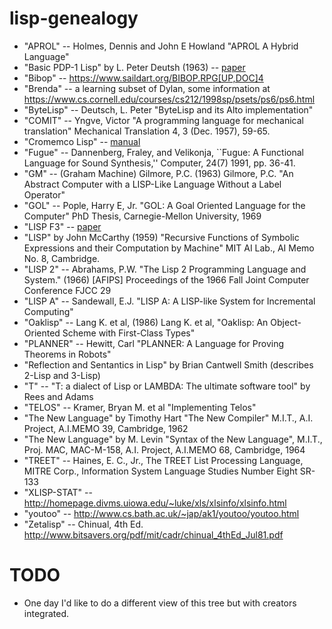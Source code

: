 # lisp-genealogy

* "APROL" -- Holmes, Dennis and John E Howland "APROL A Hybrid Language"
* "Basic PDP-1 Lisp" by L. Peter Deutsh (1963) -- [paper](http://s3data.computerhistory.org/pdp-1/DEC.pdp_1.1964.102650371.pdf)
* "Bibop" -- <https://www.saildart.org/BIBOP.RPG[UP,DOC]4>
* "Brenda" -- a learning subset of Dylan, some information at https://www.cs.cornell.edu/courses/cs212/1998sp/psets/ps6/ps6.html
* "ByteLisp" -- Deutsch, L. Peter "ByteLisp and its Alto implementation"
* "COMIT" -- Yngve, Victor "A programming language for mechanical translation" Mechanical Translation 4, 3 (Dec. 1957), 59-65.
* "Cromemco Lisp" -- [manual](https://www.autometer.de/unix4fun/z80pack/ftp/cromemco/Cromemco%20Lisp%20Instruction%20Manual%20023-4006%20198006.PDF)
* "Fugue" --  Dannenberg, Fraley, and Velikonja, ``Fugue: A Functional Language for Sound Synthesis,'' Computer, 24(7) 1991, pp. 36-41.
* "GM" -- (Graham Machine) Gilmore, P.C. (1963) Gilmore, P.C. "An Abstract Computer with a LISP-Like Language Without a Label Operator"
* "GOL" -- Pople, Harry E, Jr. "GOL: A Goal Oriented Language for the Computer" PhD Thesis, Carnegie-Mellon University, 1969
* "LISP F3" -- [paper](http://www.softwarepreservation.org/projects/LISP/uppsala/Nordstrom-LISP_F3_Users_Guide-1978.pdf)
* "LISP" by John McCarthy (1959) "Recursive Functions of Symbolic Expressions and their Computation by Machine" MIT AI Lab., AI Memo No. 8, Cambridge.
* "LISP 2" -- Abrahams, P.W. "The Lisp 2 Programming Language and System." (1966) [AFIPS] Proceedings of the 1966 Fall Joint Computer Conference FJCC 29
* "LISP A" -- Sandewall, E.J. "LISP A: A LISP-like System for Incremental Computing" 
* "Oaklisp" -- Lang K. et al, (1986) Lang K. et al, "Oaklisp: An Object-Oriented Scheme with First-Class Types" 
* "PLANNER" -- Hewitt, Carl "PLANNER: A Language for Proving Theorems in Robots"
* "Reflection and Sentantics in Lisp" by Brian Cantwell Smith (describes 2-Lisp and 3-Lisp)
* "T" -- "T: a dialect of Lisp or LAMBDA: The ultimate software tool" by Rees and Adams
* "TELOS" -- Kramer, Bryan M. et al "Implementing Telos"
* "The New Language" by Timothy Hart "The New Compiler" M.I.T., A.I. Project, A.I.MEMO 39, Cambridge, 1962
* "The New Language" by M. Levin "Syntax of the New Language", M.I.T., Proj. MAC, MAC-M-158, A.I. Project, A.I.MEMO 68, Cambridge, 1964
* "TREET" -- Haines, E. C., Jr., The TREET List Processing Language, MITRE Corp., Information System Language Studies Number Eight SR-133
* "XLISP-STAT" -- <http://homepage.divms.uiowa.edu/~luke/xls/xlsinfo/xlsinfo.html>
* "youtoo" -- <http://www.cs.bath.ac.uk/~jap/ak1/youtoo/youtoo.html>
* "Zetalisp" -- Chinual, 4th Ed. <http://www.bitsavers.org/pdf/mit/cadr/chinual_4thEd_Jul81.pdf>

# TODO

* One day I'd like to do a different view of this tree but with creators integrated.
